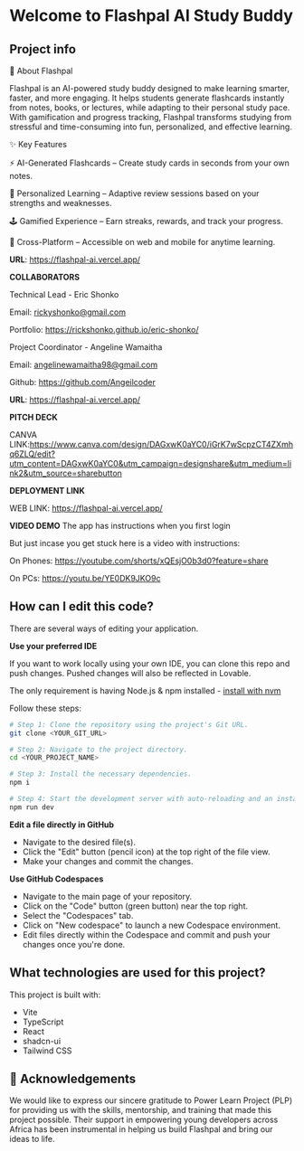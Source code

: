 # Welcome to Flashpal AI Study Buddy

## Project info
 
📖 About Flashpal

Flashpal is an AI-powered study buddy designed to make learning smarter, faster, and more engaging. It helps students generate flashcards instantly from notes, books, or lectures, while adapting to their personal study pace. With gamification and progress tracking, Flashpal transforms studying from stressful and time-consuming into fun, personalized, and effective learning.

✨ Key Features

⚡ AI-Generated Flashcards – Create study cards in seconds from your own notes.

🎯 Personalized Learning – Adaptive review sessions based on your strengths and weaknesses.

🕹️ Gamified Experience – Earn streaks, rewards, and track your progress.

📱 Cross-Platform – Accessible on web and mobile for anytime learning.

**URL**: https://flashpal-ai.vercel.app/

**COLLABORATORS**

Technical Lead - Eric Shonko

Email: rickyshonko@gmail.com

Portfolio: https://rickshonko.github.io/eric-shonko/

Project Coordinator - Angeline Wamaitha

Email: angelinewamaitha98@gmail.com

Github: https://github.com/Angeilcoder

**URL**: https://flashpal-ai.vercel.app/

**PITCH DECK**

CANVA LINK:https://www.canva.com/design/DAGxwK0aYC0/iGrK7wScpzCT4ZXmhq6ZLQ/edit?utm_content=DAGxwK0aYC0&utm_campaign=designshare&utm_medium=link2&utm_source=sharebutton

**DEPLOYMENT LINK**

WEB LINK: https://flashpal-ai.vercel.app/

**VIDEO DEMO**
The app has instructions when you first login

But just incase you get stuck here is a video with instructions:

On Phones: https://youtube.com/shorts/xQEsjO0b3d0?feature=share

On PCs: https://youtu.be/YE0DK9JKO9c

## How can I edit this code?

There are several ways of editing your application.


**Use your preferred IDE**

If you want to work locally using your own IDE, you can clone this repo and push changes. Pushed changes will also be reflected in Lovable.

The only requirement is having Node.js & npm installed - [install with nvm](https://github.com/nvm-sh/nvm#installing-and-updating)

Follow these steps:

```sh
# Step 1: Clone the repository using the project's Git URL.
git clone <YOUR_GIT_URL>

# Step 2: Navigate to the project directory.
cd <YOUR_PROJECT_NAME>

# Step 3: Install the necessary dependencies.
npm i

# Step 4: Start the development server with auto-reloading and an instant preview.
npm run dev
```

**Edit a file directly in GitHub**

- Navigate to the desired file(s).
- Click the "Edit" button (pencil icon) at the top right of the file view.
- Make your changes and commit the changes.

**Use GitHub Codespaces**

- Navigate to the main page of your repository.
- Click on the "Code" button (green button) near the top right.
- Select the "Codespaces" tab.
- Click on "New codespace" to launch a new Codespace environment.
- Edit files directly within the Codespace and commit and push your changes once you're done.

## What technologies are used for this project?

This project is built with:

- Vite
- TypeScript
- React
- shadcn-ui
- Tailwind CSS

## 🙏 Acknowledgements
We would like to express our sincere gratitude to Power Learn Project (PLP) for providing us with the skills, mentorship, and training that made this project possible.
Their support in empowering young developers across Africa has been instrumental in helping us build Flashpal and bring our ideas to life.
